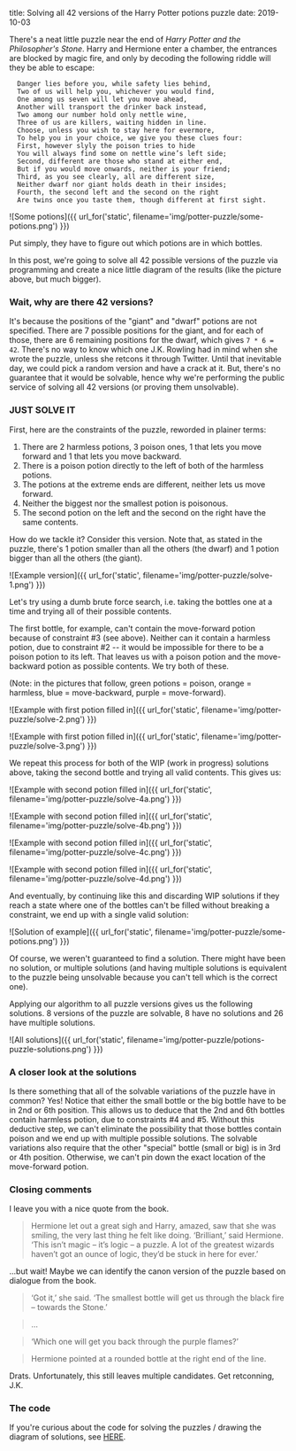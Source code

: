 title: Solving all 42 versions of the Harry Potter potions puzzle
date: 2019-10-03

There's a neat little puzzle near the end of *Harry Potter and the Philosopher's Stone*. Harry and Hermione enter a chamber, the entrances are blocked by magic fire, and only by decoding the following riddle will they be able to escape:

      Danger lies before you, while safety lies behind,
      Two of us will help you, whichever you would find,
      One among us seven will let you move ahead,
      Another will transport the drinker back instead,
      Two among our number hold only nettle wine,
      Three of us are killers, waiting hidden in line.
      Choose, unless you wish to stay here for evermore,
      To help you in your choice, we give you these clues four:
      First, however slyly the poison tries to hide
      You will always find some on nettle wine’s left side;
      Second, different are those who stand at either end,
      But if you would move onwards, neither is your friend;
      Third, as you see clearly, all are different size,
      Neither dwarf nor giant holds death in their insides;
      Fourth, the second left and the second on the right
      Are twins once you taste them, though different at first sight.

![Some potions]({{ url_for('static', filename='img/potter-puzzle/some-potions.png') }})

Put simply, they have to figure out which potions are in which bottles.

In this post, we're going to solve all 42 possible versions of the puzzle via programming and create a nice little diagram of the results (like the picture above, but much bigger).

### Wait, why are there 42 versions?
It's because the positions of the "giant" and "dwarf" potions are not specified. There are 7 possible positions for the giant, and for each of those, there are 6 remaining positions for the dwarf, which gives `7 * 6 = 42`. There's no way to know which one J.K. Rowling had in mind when she wrote the puzzle, unless she retcons it through Twitter. Until that inevitable day, we could pick a random version and have a crack at it. But, there's no guarantee that it would be solvable, hence why we're performing the public service of solving all 42 versions (or proving them unsolvable).

### JUST SOLVE IT
First, here are the constraints of the puzzle, reworded in plainer terms:

1. There are 2 harmless potions, 3 poison ones, 1 that lets you move forward and 1 that lets you move backward.
2. There is a poison potion directly to the left of both of the harmless potions.
3. The potions at the extreme ends are different, neither lets us move forward.
4. Neither the biggest nor the smallest potion is poisonous.
5. The second potion on the left and the second on the right have the same contents.

How do we tackle it? Consider this version. Note that, as stated in the puzzle, there's 1 potion smaller than all the others (the dwarf) and 1 potion bigger than all the others (the giant).

![Example version]({{ url_for('static', filename='img/potter-puzzle/solve-1.png') }})

Let's try using a dumb brute force search, i.e. taking the bottles one at a time and trying all of their possible contents.

The first bottle, for example, can't contain the move-forward potion because of constraint #3 (see above). Neither can it contain a harmless potion, due to constraint #2 -- it would be impossible for there to be a poison potion to its left. That leaves us with a poison potion and the move-backward potion as possible contents. We try both of these.

(Note: in the pictures that follow, green potions = poison, orange = harmless, blue = move-backward, purple = move-forward).

![Example with first potion filled in]({{ url_for('static', filename='img/potter-puzzle/solve-2.png') }})

![Example with first potion filled in]({{ url_for('static', filename='img/potter-puzzle/solve-3.png') }})

We repeat this process for both of the WIP (work in progress) solutions above, taking the second bottle and trying all valid contents. This gives us:

![Example with second potion filled in]({{ url_for('static', filename='img/potter-puzzle/solve-4a.png') }})

![Example with second potion filled in]({{ url_for('static', filename='img/potter-puzzle/solve-4b.png') }})

![Example with second potion filled in]({{ url_for('static', filename='img/potter-puzzle/solve-4c.png') }})

![Example with second potion filled in]({{ url_for('static', filename='img/potter-puzzle/solve-4d.png') }})

And eventually, by continuing like this and discarding WIP solutions if they reach a state where one of the bottles can't be filled without breaking a constraint, we end up with a single valid solution:

![Solution of example]({{ url_for('static', filename='img/potter-puzzle/some-potions.png') }})

Of course, we weren't guaranteed to find a solution. There might have been no solution, or multiple solutions (and having multiple solutions is equivalent to the puzzle being unsolvable because you can't tell which is the correct one).

Applying our algorithm to all puzzle versions gives us the following solutions. 8 versions of the puzzle are solvable, 8 have no solutions and 26 have multiple solutions.

![All solutions]({{ url_for('static', filename='img/potter-puzzle/potions-puzzle-solutions.png') }})

### A closer look at the solutions
Is there something that all of the solvable variations of the puzzle have in common? Yes! Notice that either the small bottle or the big bottle have to be in 2nd or 6th position. This allows us to deduce that the 2nd and 6th bottles contain harmless potion, due to constraints #4 and #5. Without this deductive step, we can't eliminate the possibility that those bottles contain poison and we end up with multiple possible solutions. The solvable variations also require that the other "special" bottle (small or big) is in 3rd or 4th position. Otherwise, we can't pin down the exact location of the move-forward potion.

### Closing comments
I leave you with a nice quote from the book.

> Hermione let out a great sigh and Harry, amazed, saw that she was smiling, the very last thing he felt like doing. ‘Brilliant,’ said Hermione. ‘This isn’t magic – it’s logic – a puzzle. A lot of the greatest wizards haven’t got an ounce of logic, they’d be stuck in here for ever.’

...but wait! Maybe we can identify the canon version of the puzzle based on dialogue from the book.

> ‘Got  it,’  she  said.  ‘The  smallest  bottle  will  get  us  through  the  black fire – towards the Stone.’ 

> ...

> ‘Which one will get you back through the purple flames?’

> Hermione pointed at a rounded bottle at the right end of the line.

Drats. Unfortunately, this still leaves multiple candidates. Get retconning, J.K.

### The code
If you're curious about the code for solving the puzzles / drawing the diagram of solutions, see <a href="https://github.com/Kevinpgalligan/KevingalWebsite/blob/master/experiments/hp.py">HERE</a>.
